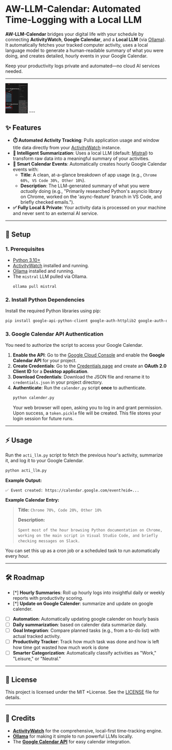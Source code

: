 # AW-LLM-Calendar: Automated Time-Logging with a Local LLM

**AW-LLM-Calendar** bridges your digital life with your schedule by connecting **ActivityWatch**, **Google Calendar**, and a **Local LLM** (via [Ollama](https://ollama.ai/)). It automatically fetches your tracked computer activity, uses a local language model to generate a human-readable summary of what you were doing, and creates detailed, hourly events in your Google Calendar.

Keep your productivity logs private and automated—no cloud AI services needed.

---
<img src="/assets/Before integrating tool.png" width="70" />
---

## ✨ Features

-   **⏱️ Automated Activity Tracking**: Pulls application usage and window title data directly from your [ActivityWatch](https://activitywatch.net/) instance.
-   **🧠 Intelligent Summarization**: Uses a local LLM (default: [Mistral](https://ollama.ai/library/mistral)) to transform raw data into a meaningful summary of your activities.
-   **📅 Smart Calendar Events**: Automatically creates hourly Google Calendar events with:
    -   **Title**: A clean, at-a-glance breakdown of app usage (e.g., `Chrome 60%, VS Code 30%, Other 10%`).
    -   **Description**: The LLM-generated summary of what you were *actually* doing (e.g., "Primarily researched Python's asyncio library on Chrome, worked on the 'async-feature' branch in VS Code, and briefly checked emails.").
-   **✅ Fully Local & Private**: Your activity data is processed on your machine and never sent to an external AI service.

---

## 🚀 Setup

### 1. Prerequisites

-   [Python 3.10+](https://www.python.org/downloads/)
-   [ActivityWatch](https://activitywatch.net/downloads/) installed and running.
-   [Ollama](https://ollama.ai/download) installed and running.
-   The `mistral` LLM pulled via Ollama.
    ```bash
    ollama pull mistral
    ```

### 2. Install Python Dependencies

Install the required Python libraries using pip:

```bash
pip install google-api-python-client google-auth-httplib2 google-auth-oauthlib requests
```

### 3. Google Calendar API Authentication

You need to authorize the script to access your Google Calendar.

1.  **Enable the API**: Go to the [Google Cloud Console](https://console.cloud.google.com/apis/library/calendar-json.googleapis.com) and enable the **Google Calendar API** for your project.
2.  **Create Credentials**: Go to the [Credentials page](https://console.cloud.google.com/apis/credentials) and create an **OAuth 2.0 Client ID** for a **Desktop application**.
3.  **Download Credentials**: Download the JSON file and rename it to `credentials.json` in your project directory.
4.  **Authenticate**: Run the `calender.py` script **once** to authenticate.
    ```bash
    python calender.py
    ```
    Your web browser will open, asking you to log in and grant permission. Upon success, a `token.pickle` file will be created. This file stores your login session for future runs.

---

## ⚡ Usage

Run the `acti_llm.py` script to fetch the previous hour's activity, summarize it, and log it to your Google Calendar.

```bash
python acti_llm.py
```

**Example Output:**

```
✅ Event created: https://calendar.google.com/event?eid=...
```

**Example Calendar Entry:**

> **Title:** `Chrome 70%, Code 20%, Other 10%`
>
> **Description:**
>
> `Spent most of the hour browsing Python documentation on Chrome, working on the main script in Visual Studio Code, and briefly checking messages on Slack.`

You can set this up as a cron job or a scheduled task to run automatically every hour.

---

## 🛠 Roadmap

-   [*] **Hourly Summaries**: Roll up hourly logs into insightful daily or weekly reports with productivity scoring.
-   [*] **Update on Google Calender**: summarize and update on google calender.
-   [ ] **Automation**: Automatically updating google calender on hourly basis
-   [ ] **Daily summarization**: based on calender data summarize daily.
-   [ ] **Goal Integration**: Compare planned tasks (e.g., from a to-do list) with actual tracked activity.
-   [ ] **Productivity Tracker**: Track how much task was done and how is left how time got wasted how much work is done
-   [ ] **Smarter Categorization**: Automatically classify activities as "Work," "Leisure," or "Neutral."

---

## 📜 License

This project is licensed under the MIT *License. See the [LICENSE](LICENSE) file for details.

---

## 🙌 Credits

-   **[ActivityWatch](https://activitywatch.net/)** for the comprehensive, local-first time-tracking engine.
-   **[Ollama](https://ollama.ai/)** for making it simple to run powerful LLMs locally.
-   The **[Google Calendar API](https://developers.google.com/calendar)** for easy calendar integration.